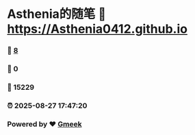 # Asthenia的随笔 :link: https://Asthenia0412.github.io 
### :page_facing_up: [8](https://Asthenia0412.github.io/tag.html) 
### :speech_balloon: 0 
### :hibiscus: 15229 
### :alarm_clock: 2025-08-27 17:47:20 
### Powered by :heart: [Gmeek](https://github.com/Meekdai/Gmeek)
